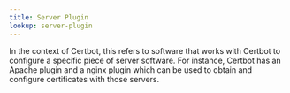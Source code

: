 ```yaml
---
title: Server Plugin
lookup: server-plugin
---
```

In the context of Certbot, this refers to software that works with Certbot to configure a specific piece of server software. For instance, Certbot has an Apache plugin and a nginx plugin which can be used to obtain and configure certificates with those servers.